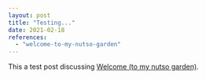 ```yaml
---
layout: post
title: "Testing..."
date: 2021-02-18
references:
  - "welcome-to-my-nutso-garden"
---
```


This a test post discussing [Welcome (to my nutso garden)](/music/#welcome-to-my-nutso-garden).
